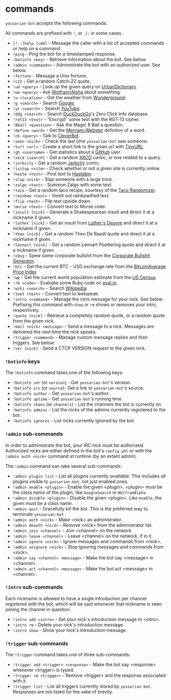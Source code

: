 commands
=========

`yossarian-bot` accepts the following commands:

All commands are prefixed with `!`, or `.`/`:` in some cases.

* `[!.:]help [cmd]` - Message the caller with a list of accepted commands or
help on a command.
* `!ping` - Ping the bot for a timestamped response.
* `!botinfo <key>` - Retrieve information about the bot. See below.
* `!admin <commands>` - Administrate the bot with an authorized user. See below.
* `!fortune` - Message a Unix fortune.
* `!c22` - Get a random Catch-22 quote.
* `!ud <query>` - Look up the given query on
[UrbanDictionary](http://www.urbandictionary.com/).
* `!wa <query>` - Ask [Wolfram|Alpha](http://www.wolframalpha.com/) about
something.
* `!w <location>` - Get the weather from
[Wunderground](https://www.wunderground.com/).
* `!g <search>` - Search [Google](https://google.com).
* `!yt <search>` - Search [YouTube](https://youtube.com).
* `!ddg <search>` - Search [DuckDuckGo](https://duckduckgo.com)'s Zero Click
Info database.
* `!rot13 <text>` - "Encrypt" some text with the ROT-13 cipher.
* `!8ball <question>` - Ask the Magic 8 Ball a question.
* `!define <word>` - Get the [Merriam-Webster](http://www.merriam-webster.com/)
definiton of a word.
* `!cb <query>` - Talk to [CleverBot](http://www.cleverbot.com/).
* `!seen <nick>` - Check the last time `yossarian-bot` saw someone.
* `!turl <url>` - Create a short link to the given url with
[TinyURL](http://tinyurl.com/).
* `!gh <username>` - Get statistics about a [GitHub](https://github.com/) user.
* `!xkcd [search]` - Get a random [XKCD](http://xkcd.com/) comic, or one related
to a query.
* `!jerkcity` - Get a random [Jerkcity](http://jerkcity.com/) comic.
* `!isitup <site>` - Check whether or not a given site is currently online.
* `!haste <text>` - Post text to [Hastebin](http://hastebin.com/).
* `!slap <nick>` - Slap someone with a large trout.
* `!zalgo <text>` - Summon Zalgo with some text.
* `!taco` - Get a random taco recipe, courtesy of the
[Taco Randomizer](http://taco-randomizer.herokuapp.com/).
* `!rainbow <text>` - Vomit out rainbowified text.
* `!flip <text>` - Flip text upside down.
* `!morse <text>` - Convert text to Morse code.
* `!insult [nick]` - Generate a Shakespearean insult and direct it at a nickname
if given.
* `!luther [nick]` - Get an insult from
[Luther's Oeuvre](http://ergofabulous.org/luther/) and direct it at a nickname
if given.
* `!theo [nick]` - Get a random Theo De Raadt quote and direct it at a nickname
if given.
* `!lennart [nick]` - Get a random Lennart Poettering quote and direct it at a
nickname if given.
* `!cbsg` - Spew some corporate bullshit from the
[Corporate Bullshit Generator](http://cbsg.sourceforge.net/cgi-bin/live).
* `!btc` - Get the current BTC - USD exchange rate from the
[BitcoinAverage Price Index](https://bitcoinaverage.com/)
* `!wp` - Get the current world population estimate from the
[US Census](https://www.census.gov/popclock/data/population/world)
* `!rb <code>` - Evaluate some Ruby code on [eval.in](https://eval.in). 
* `!wiki <search>` - Search [Wikipedia](http://en.wikipedia.org).
* `!leet <text>` - Convert text to leetspeak.
* `!intro <command>` - Manage the intro message for your nick. See below.
Prefixing this command with `show` or `rm` shows or removes your intro,
respectively.
* `!quote [nick]` - Retrieve a completely random quote, or a random quote from
the given nick.
* `!mail <nick> <message>` - Send a message to a nick. Messages are delivered
the next time the nick speaks.
* `!trigger <command>` - Manage custom message replies and their triggers.
See below.
* `!ver [nick]` - Send a CTCP VERSION request to the given nick.

### `!botinfo` keys

The `!botinfo` command takes one of the following keys:

* `!botinfo ver` (or `version`) - Get `yossarian-bot`'s version.
* `!botinfo src` (or `source`)- Get a link to `yossarian-bot`'s source.
* `!botinfo author` - Get `yossarian-bot`'s author.
* `!botinfo uptime` - Get `yossarian-bot`'s running time.
* `!botinfo chans` (or `channels`) - List the channels the bot is currently on.
* `!botinfo admins` - List the nicks of the admins currently registered to the
bot.
* `!botinfo ignores` - List nicks currently ignored by the bot.

### `!admin` sub-commands

In order to administrate the bot, your IRC nick must be authorized.
Authorized nicks are either defined in the bot's `config.yml` or
with the `!admin auth <nick>` command at runtime (by an extant admin).

The `!admin` command can take several sub-commands:

* `!admin plugin list` - List all plugins currently *available*. This includes
*all* plugins visible to `yossarian-bot`, not just enabled ones.
* `!admin enable <plugin>` - Enable the given \<plugin\>. \<plugin\> *must* be
the *class name* of the plugin, like `GoogleSearch` or `WolframAlpha`.
* `!admin disable <plugin>` - Disable the given \<plugin\>. Like `enable`,
the given <plugin> must be a class name.
* `!admin quit` - Gracefully kill the bot. This is the preferred way to
terminate `yossarian-bot`
* `!admin auth <nick>` - Make \<nick\> an administrator.
* `!admin deauth <nick>` - Remove \<nick\> from the administrator list.
* `!admin join <channel>` - Join \<channel\> on the network.
* `!admin leave <channel>` - Leave \<channel\> on the network, if in it.
* `!admin ignore <nick>` - Ignore messages and commands from \<nick\>.
* `!admin unignore <nick>` - Stop ignoring messages and commands from \<nick\>.
* `!admin say <channel> <message>` - Make the bot say \<message\> in 
\<channel\>.
* `!admin act <channel> <message>` - Make the bot act \<message\> in 
\<channel\>.

### `!intro` sub-commands

Each nickname is allowed to have a single introduction per channel registered
with the bot, which will be said whenever that nickname is seen joining the
channel in question.

* `!intro add <intro>` - Set your nick's introduction message to \<intro\>.
* `!intro rm` - Delete your nick's introduction message.
* `!intro show` - Show your nick's introduction message.

### `!trigger` sub-commands

The `!trigger` command takes one of three sub-commands:

* `!trigger add <trigger> <response>` - Make the bot say \<response\> whenever
\<trigger\> is typed.
* `!trigger rm <trigger>` - Remove \<trigger\> and the response associated with
it.
* `!trigger list` - List all triggers currently stored by `yossarian-bot`.
Responses are not listed for the sake of brevity.
